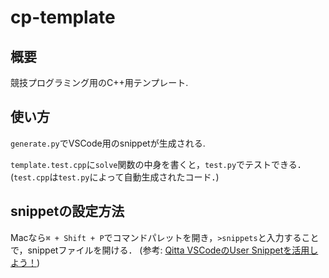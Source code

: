 # cp-template

## 概要

競技プログラミング用のC++用テンプレート.

## 使い方

`generate.py`でVSCode用のsnippetが生成される.

`template.test.cpp`に`solve`関数の中身を書くと，`test.py`でテストできる．(`test.cpp`は`test.py`によって自動生成されたコード．)

## snippetの設定方法

Macなら`⌘ + Shift + P`でコマンドパレットを開き，`>snippets`と入力することで，snippetファイルを開ける．
(参考: [Qitta VSCodeのUser Snippetを活用しよう！](https://qiita.com/282Haniwa/items/82828c6a566e3e7e047d))
